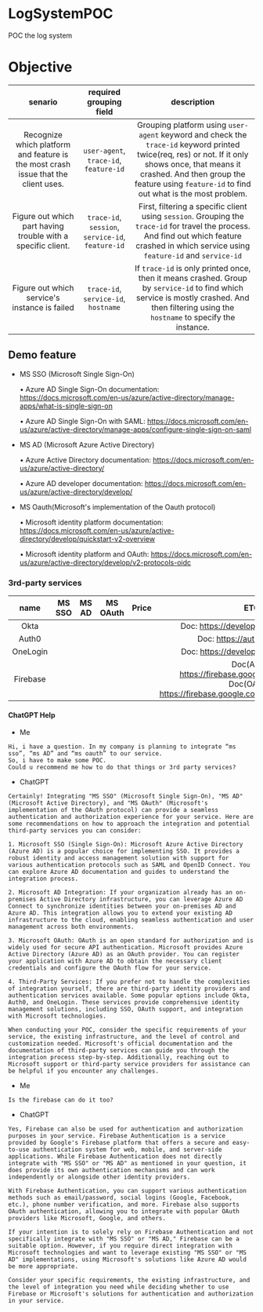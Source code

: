 # LogSystemPOC

POC the log system

# Objective

|                                      senario                                       |              required grouping field              |                                                                                                                   description                                                                                                                   |
| :--------------------------------------------------------------------------------: | :-----------------------------------------------: | :---------------------------------------------------------------------------------------------------------------------------------------------------------------------------------------------------------------------------------------------: |
| Recognize which platform and feature is the most crash issue that the client uses. |      `user-agent`, `trace-id`, `feature-id`       | Grouping platform using `user-agent` keyword and check the `trace-id` keyword printed twice(req, res) or not. If it only shows once, that means it crashed. And then group the feature using `feature-id` to find out what is the most problem. |
|            Figure out which part having trouble with a specific client.            | `trace-id`, `session`, `service-id`, `feature-id` |                           First, filtering a specific client using `session`. Grouping the `trace-id` for travel the process. And find out which feature crashed in which service using `feature-id` and `service-id`                           |
|                   Figure out which service's instance is failed                    |       `trace-id`, `service-id`, `hostname`        |                           If `trace-id` is only printed once, then it means crashed. Group by `service-id` to find which service is mostly crashed. And then filtering using the `hostname` to specify the instance.                            |

## Demo feature

- MS SSO  (Microsoft Single Sign-On)

	•	Azure AD Single Sign-On documentation: https://docs.microsoft.com/en-us/azure/active-directory/manage-apps/what-is-single-sign-on
	
	•	Azure AD Single Sign-On with SAML: https://docs.microsoft.com/en-us/azure/active-directory/manage-apps/configure-single-sign-on-saml
	
- MS AD   (Microsoft Azure Active Directory)

	•	Azure Active Directory documentation: https://docs.microsoft.com/en-us/azure/active-directory/
	
	•	Azure AD developer documentation: https://docs.microsoft.com/en-us/azure/active-directory/develop/
	
- MS Oauth(Microsoft's implementation of the Oauth protocol)

	•	Microsoft identity platform documentation: https://docs.microsoft.com/en-us/azure/active-directory/develop/quickstart-v2-overview
	
	•	Microsoft identity platform and OAuth: https://docs.microsoft.com/en-us/azure/active-directory/develop/v2-protocols-oidc
	

### 3rd-party services

| name    | MS SSO | MS AD | MS OAuth | Price | ETC |
|:-------:|:------:|:-----:|:--------:|:-----:|:---:|
| Okta    |        |       |          |       | Doc: https://developer.okta.com/docs/    |
| Auth0   |        |       |          |       | Doc: https://auth0.com/docs/    |
| OneLogin|        |       |          |       | Doc: https://developers.onelogin.com/    |
| Firebase|        |       |          |       | Doc(Auth): https://firebase.google.com/docs/auth, Doc(OAuth): https://firebase.google.com/docs/auth/web/oauth    |

#### ChatGPT Help

- Me

```
Hi, i have a question. In my company is planning to integrate “ms sso”, “ms AD” and “ms oauth” to our service.
So, i have to make some POC. 
Could u recommend me how to do that things or 3rd party services?
```

- ChatGPT

```
Certainly! Integrating "MS SSO" (Microsoft Single Sign-On), "MS AD" (Microsoft Active Directory), and "MS OAuth" (Microsoft's implementation of the OAuth protocol) can provide a seamless authentication and authorization experience for your service. Here are some recommendations on how to approach the integration and potential third-party services you can consider:

1. Microsoft SSO (Single Sign-On): Microsoft Azure Active Directory (Azure AD) is a popular choice for implementing SSO. It provides a robust identity and access management solution with support for various authentication protocols such as SAML and OpenID Connect. You can explore Azure AD documentation and guides to understand the integration process.

2. Microsoft AD Integration: If your organization already has an on-premises Active Directory infrastructure, you can leverage Azure AD Connect to synchronize identities between your on-premises AD and Azure AD. This integration allows you to extend your existing AD infrastructure to the cloud, enabling seamless authentication and user management across both environments.

3. Microsoft OAuth: OAuth is an open standard for authorization and is widely used for secure API authentication. Microsoft provides Azure Active Directory (Azure AD) as an OAuth provider. You can register your application with Azure AD to obtain the necessary client credentials and configure the OAuth flow for your service.

4. Third-Party Services: If you prefer not to handle the complexities of integration yourself, there are third-party identity providers and authentication services available. Some popular options include Okta, Auth0, and OneLogin. These services provide comprehensive identity management solutions, including SSO, OAuth support, and integration with Microsoft technologies.

When conducting your POC, consider the specific requirements of your service, the existing infrastructure, and the level of control and customization needed. Microsoft's official documentation and the documentation of third-party services can guide you through the integration process step-by-step. Additionally, reaching out to Microsoft support or third-party service providers for assistance can be helpful if you encounter any challenges.
```

- Me

```
Is the firebase can do it too?
```

- ChatGPT

```
Yes, Firebase can also be used for authentication and authorization purposes in your service. Firebase Authentication is a service provided by Google's Firebase platform that offers a secure and easy-to-use authentication system for web, mobile, and server-side applications. While Firebase Authentication does not directly integrate with "MS SSO" or "MS AD" as mentioned in your question, it does provide its own authentication mechanisms and can work independently or alongside other identity providers.

With Firebase Authentication, you can support various authentication methods such as email/password, social logins (Google, Facebook, etc.), phone number verification, and more. Firebase also supports OAuth authentication, allowing you to integrate with popular OAuth providers like Microsoft, Google, and others.

If your intention is to solely rely on Firebase Authentication and not specifically integrate with "MS SSO" or "MS AD," Firebase can be a suitable option. However, if you require direct integration with Microsoft technologies and want to leverage existing "MS SSO" or "MS AD" implementations, using Microsoft's solutions like Azure AD would be more appropriate.

Consider your specific requirements, the existing infrastructure, and the level of integration you need while deciding whether to use Firebase or Microsoft's solutions for authentication and authorization in your service.
```
